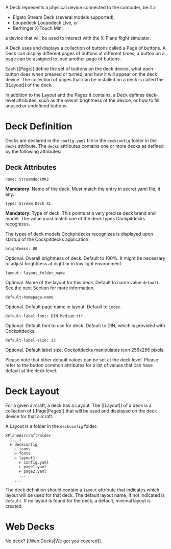 A Deck represents a physical device connected to the computer, be it a

- Elgato Stream Deck (several models supported),
- Loupedeck Loupedeck Live, or
- Berhinger X-Touch Mini,

a device that will be used to interact with the X-Plane flight simulator.

A Deck uses and displays a collection of buttons called a Page of buttons. A Deck can display different pages of buttons at different times; a button on a page can be assigned to load another page of buttons.

Each [[Page]]  define the set of buttons on the deck device, what each button does when pressed or turned, and how it will appear on the deck device. The collection of pages that can be installed on a deck is called the [[Layout]] of the deck.

In addition to the Layout and the Pages it contains, a Deck defines deck-level attributes, such as the overall brightness of the device, or how to fill unused or undefined buttons.

# Deck Definition

Decks are declared in the `config.yaml` file in the `deckconfig` folder in the `decks` attribute. The `decks` attributes contains one or more decks as defined by the following attributes:

## Deck Attributes

`name: StreamdeckMK2`

**Mandatory**. Name of the deck. Must match the entry in secret.yaml file, it any.

`type: Stream Deck XL`

**Mandatory**. Type of deck. This points at a very precise deck brand and model. The value must match one of the deck types Cockpitdecks recognizes.

The types of deck models Cockpitdecks recognizes is displayed upon startup of the Cockpitdecks application.

`brightness: 80`

Optional. Overall brightness of deck. Default to 100%. It might be necessary to adjust brightness at night or in low light environment.

`layout: layout_folder_name`

Optional. Name of the layout for this deck. Default to name value `default`. See the next Section for more information.

`default-homepage-name`

Optional. Default page name in layout. Default to `index`.

`default-label-font: DIN Medium.ttf`

Optional. Default font to use for deck. Default to DIN, which is provided with Cockpitdecks.

`default-label-size: 13`

Optional. Default label size. Cockpitdecks manipulates icon 256x256 pixels.

Please note that other default values can be set at the deck level. Please refer to the button common attributes for a list of values that can have default at the deck level.

# Deck Layout

For a given aircraft, a deck has a Layout. The [[Layout]] of a deck is a collection of [[Page|Pages]] that will be used and displayed on the deck device for that aircraft.

A Layout is a folder in the `deckconfig` folder.

```
XPlaneAircraftFolder
  (...)
  ⊢ deckconfig
    ⊢ icons
    ⊢ fonts
    ⊢ layout1
      ⊢ config.yaml
      ⊢ page1.yaml
      ⊢ page2.yaml
      ...
    ...
```

The deck definition should contain a `layout` attribute that indicates which layout will be used for that deck. The default layout name, if not indicated is `default`. If no layout is found for the deck, a default, minimal layout is created.

# Web Decks

No deck? [[Web Decks|We got you covered]].
